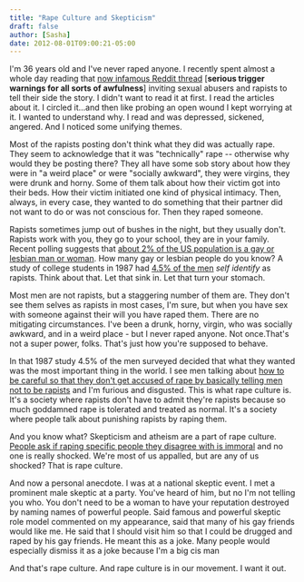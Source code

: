 ```yaml
---
title: "Rape Culture and Skepticism"
draft: false
author: [Sasha]
date: 2012-08-01T09:00:21-05:00
---
```


I'm 36 years old and I've never raped anyone. I recently spent almost a whole day reading that [now infamous Reddit thread](http://www.reddit.com/r/AskReddit/comments/x6yef/reddits_had_a_few_threads_about_sexual_assault/) [__serious trigger warnings for all sorts of awfulness__] inviting sexual abusers and rapists to tell their side the story. I didn't want to read it at first. I read the articles about it. I circled it...and then like probing an open wound I kept worrying at it. I wanted to understand why. I read and was depressed, sickened, angered. And I noticed some unifying themes.

Most of the rapists posting don't think what they did was actually rape. They seem to acknowledge that it was "technically" rape -- otherwise why would they be posting there? They all have some sob story about how they were in "a weird place" or were "socially awkward", they were virgins, they were drunk and horny. Some of them talk about how their victim got into their beds. How their victim initiated one kind of physical intimacy. Then, always, in every case, they wanted to do something that their partner did not want to do or was not conscious for. Then they raped someone.

Rapists sometimes jump out of bushes in the night, but they usually don't. Rapists work with you, they go to your school, they are in your family. Recent polling suggests that [about 2% of the US population is a gay or lesbian man or woman](http://www.theatlantic.com/politics/archive/2012/05/americans-have-no-idea-how-few-gay-people-there-are/257753/). How many gay or lesbian people do you know? A study of college students in 1987 had [4.5% of the men](http://www.amptoons.com/blog/2004/05/05/how-many-men-are-rapists/) _self identify_ as rapists. Think about that. Let that sink in. Let that turn your stomach.

Most men are not rapists, but a staggering number of them are. They don't see them selves as rapists in most cases, I'm sure, but when you have sex with someone against their will you have raped them. There are no mitigating circumstances. I've been a drunk, horny, virgin, who was socially awkward, and in a weird place - but I never raped anyone. Not once.That's not a super power, folks. That's just how you're supposed to behave.

In that 1987 study 4.5% of the men surveyed decided that what they wanted was the most important thing in the world. I see men talking about [how to be careful so that they don't get accused of rape by basically telling men not to be rapists](http://manboobz.com/2012/01/19/the-spearhead-accidentally-gives-men-some-good-advice-about-rape/) and I'm furious and disgusted. This is what rape culture is. It's a society where rapists don't have to admit they're rapists because so much goddamned rape is tolerated and treated as normal. It's a society where people talk about punishing rapists by raping them.

And you know what? Skepticism and atheism are a part of rape culture. [People ask if raping specific people they disagree with is immoral](http://freethoughtblogs.com/almostdiamonds/2012/07/23/would-it-be-immoral-to-rape-my-friends/) and no one is really shocked. We're most of us appalled, but are any of us shocked? That is rape culture.

And now a personal anecdote. I was at a national skeptic event. I met a prominent male skeptic at a party. You've heard of him, but no I'm not telling you who. You don't need to be a woman to have your reputation destroyed by naming names of powerful people. Said famous and powerful skeptic role model commented on my appearance, said that many of his gay friends would like me. He said that I should visit him so that I could be drugged and raped by his gay friends. He meant this as a joke. Many people would especially dismiss it as a joke because I'm a big cis man

And that's rape culture. And rape culture is in our movement. I want it out.
